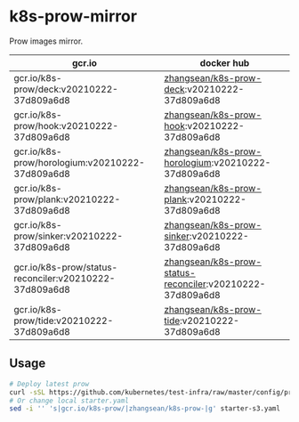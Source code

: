 # k8s-prow-mirror

Prow images mirror.

gcr.io | docker hub
---|---
gcr.io/k8s-prow/deck:v20210222-37d809a6d8 | [zhangsean/k8s-prow-deck](https://hub.docker.com/r/zhangsean/k8s-prow-deck):v20210222-37d809a6d8
gcr.io/k8s-prow/hook:v20210222-37d809a6d8 | [zhangsean/k8s-prow-hook](https://hub.docker.com/r/zhangsean/k8s-prow-hook):v20210222-37d809a6d8
gcr.io/k8s-prow/horologium:v20210222-37d809a6d8 | [zhangsean/k8s-prow-horologium](https://hub.docker.com/r/zhangsean/k8s-prow-horologium):v20210222-37d809a6d8
gcr.io/k8s-prow/plank:v20210222-37d809a6d8 | [zhangsean/k8s-prow-plank](https://hub.docker.com/r/zhangsean/k8s-prow-plank):v20210222-37d809a6d8
gcr.io/k8s-prow/sinker:v20210222-37d809a6d8 | [zhangsean/k8s-prow-sinker](https://hub.docker.com/r/zhangsean/k8s-prow-sinker):v20210222-37d809a6d8
gcr.io/k8s-prow/status-reconciler:v20210222-37d809a6d8 | [zhangsean/k8s-prow-status-reconciler](https://hub.docker.com/r/zhangsean/k8s-prow-status-reconciler):v20210222-37d809a6d8
gcr.io/k8s-prow/tide:v20210222-37d809a6d8 | [zhangsean/k8s-prow-tide](https://hub.docker.com/r/zhangsean/k8s-prow-tide):v20210222-37d809a6d8

## Usage

```bash
# Deploy latest prow
curl -sSL https://github.com/kubernetes/test-infra/raw/master/config/prow/cluster/starter-s3.yaml | sed 's|gcr.io/k8s-prow/|zhangsean/k8s-prow-|g' | kubectl apply -f -
# Or change local starter.yaml
sed -i '' 's|gcr.io/k8s-prow/|zhangsean/k8s-prow-|g' starter-s3.yaml
```

